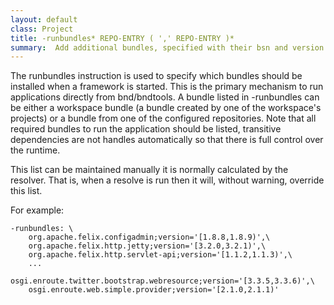 ```yaml
---
layout: default
class: Project
title: -runbundles* REPO-ENTRY ( ',' REPO-ENTRY )* 
summary:  Add additional bundles, specified with their bsn and version like in -buildpath, that are installed and started before the project is run.
---
```


The runbundles instruction is used to specify which bundles should be installed when a framework is started. This is the primary mechanism to run applications directly from bnd/bndtools. A bundle listed in -runbundles can be either a workspace bundle (a bundle created by one of the workspace's projects) or a bundle from one of the configured repositories. Note that all required bundles to run the application should be listed, transitive dependencies are not handles automatically so that there is full control over the runtime.

This list can be maintained manually it is normally calculated by the resolver. That is, when a resolve is run then it will, without warning, override this list.

For example:

	-runbundles: \
		org.apache.felix.configadmin;version='[1.8.8,1.8.9)',\
		org.apache.felix.http.jetty;version='[3.2.0,3.2.1)',\
		org.apache.felix.http.servlet-api;version='[1.1.2,1.1.3)',\
		...
		osgi.enroute.twitter.bootstrap.webresource;version='[3.3.5,3.3.6)',\
		osgi.enroute.web.simple.provider;version='[2.1.0,2.1.1)'

